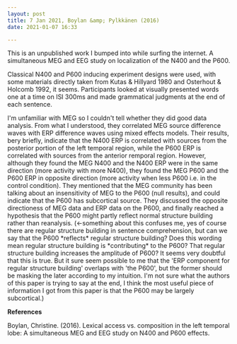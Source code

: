 ```yaml
---
layout: post
title: 7 Jan 2021, Boylan &amp; Pylkkänen (2016)
date: 2021-01-07 16:33

---
```

<!-- wp:paragraph -->
<p>This is an unpublished work I bumped into while surfing the internet. A simultaneous MEG and EEG study on localization of the N400 and the P600.</p>
<!-- /wp:paragraph -->

<!-- wp:paragraph -->
<p>Classical N400 and P600 inducing experiment designs were used, with some materials directly taken from Kutas &amp; Hillyard 1980 and Osterhout &amp; Holcomb 1992, it seems. Participants looked at visually presented words one at a time on ISI 300ms and made grammatical judgments at the end of each sentence. </p>
<!-- /wp:paragraph -->

<!-- wp:paragraph -->
<p>I'm unfamiliar with MEG so I couldn't tell whether they did good data analysis. From what I understood, they correlated MEG source difference waves with ERP difference waves using mixed effects models. Their results, bery briefly, indicate that the N400 ERP is correlated with sources from the posterior portion of the left temporal region, while the P600 ERP is correlated with sources from the anterior remporal region. However, although they found the MEG N400 and the N400 ERP were in the same direction (more activity with more N400), they found the MEG P600 and the P600 ERP in opposite direction (more activity when less P600 i.e. in the control condition). They mentioned that the MEG community has been talking about an insensitivity of MEG to the P600 (null results), and could indicate that the P600 has subcortical source. They discussed the opposite directioness of MEG data and ERP data on the P600, and finally reached a hypothesis that the P600 might partly reflect normal structure building rather than reanalysis. (←something about this confuses me, yes of course there are regular structure building in sentence comprehension, but can we say that the P600 *reflects* regular structure building? Does this wording mean regular structure building is *contributing* to the P600? That regular structure building increases the amplitude of P600? It seems very doubtful that this is true. But it sure seem possible to me that the 'ERP component for regular structure building' overlaps with 'the P600', but the former should be masking the later according to my intuition. I'm not sure what the authors of this paper is trying to say at the end, I think the most useful piece of information I got from this paper is that the P600 may be largely subcortical.)</p>
<!-- /wp:paragraph -->

<!-- wp:paragraph -->
<p><strong>References</strong></p>
<!-- /wp:paragraph -->

<!-- wp:paragraph -->
<p>Boylan, Christine. (2016). Lexical access vs. composition in the left temporal lobe: A simultaneous MEG and EEG study on N400 and P600 effects.</p>
<!-- /wp:paragraph -->
